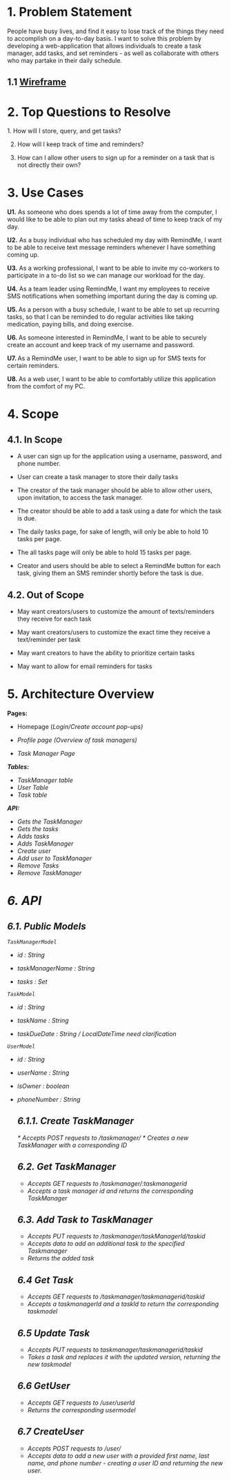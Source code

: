 <h1> 1. Problem Statement</h1>
People have busy lives, and find it easy to lose track of the things they need to accomplish on a day-to-day basis. I want to solve this problem by developing a web-application that allows individuals to
create a task manager, add tasks, and set reminders - as well as collaborate with others who may partake in their daily schedule.

<h2> 1.1 <a href="https://www.figma.com/file/AWzYFwfgcWTkbYy00JJg7N/Untitled?node-id=0%3A1&t=3N4ohA8MC7kbgAWQ-1"> Wireframe </a></h2>

<h1> 2. Top Questions to Resolve </h1>
1. How will I store, query, and get tasks?

2. How will I keep track of time and reminders?

3. How can I allow other users to sign up for a reminder on a task that is not directly their own?

<h1> 3. Use Cases </h1>
<b>U1.</b> As someone who does spends a lot of time away from the computer, I would like to be able to plan out my tasks ahead of time to keep track of my day.

<b>U2.</b> As a busy individual who has scheduled my day with RemindMe, I want to be able to receive text message reminders whenever I have something coming up.

<b>U3.</b> As a working professional, I want to be able to invite my co-workers to participate in a to-do list so we can manage our workload for the day.

<b>U4.</b> As a team leader using RemindMe, I want my employees to receive SMS notifications when something important during the day is coming up.

<b>U5. </b> As a person with a busy schedule, I want to be able to set up recurring tasks, so that I can be reminded to do regular activities like taking medication, paying bills, and doing exercise.

<b>U6. </b> As someone interested in RemindMe, I want to be able to securely create an account and keep track of my username and password.

<b>U7. </b> As a RemindMe user, I want to be able to sign up for SMS texts for certain reminders.

<b>U8. </b> As a web user, I want to be able to comfortably utilize this application from the comfort of my PC.


<h1> 4. Scope </h1>
<h2> 4.1. In Scope</h2>

* A user can sign up for the application using a username, password, and phone number.

* User can create a task manager to store their daily tasks

* The creator of the task manager should be able to allow other users, upon invitation, to access the task manager.

* The creator should be able to add a task using a date for which the task is due.

* The daily tasks page, for sake of length, will only be able to hold 10 tasks per page.

* The all tasks page will only be able to hold 15 tasks per page.

* Creator and users should be able to select a RemindMe button for each task, giving them an SMS reminder shortly before the task is due.


<h2> 4.2. Out of Scope</h2>

* May want creators/users to customize the amount of texts/reminders they receive for each task

* May want creators/users to customize the exact time they receive a text/reminder per task

* May want creators to have the ability to prioritize certain tasks

* May want to allow for email reminders for tasks

<h1> 5. Architecture Overview </h1>

<b> Pages: </b>

* Homepage (<i>Login/Create account pop-ups)

* Profile page (Overview of task managers)

* Task Manager Page 

<b> Tables: </b>

* TaskManager table
* User Table
* Task table

<b> API: </b>

* Gets the TaskManager
* Gets the tasks
* Adds tasks
* Adds TaskManager
* Create user
* Add user to TaskManager
* Remove Tasks
* Remove TaskManager


<h1> 6. API </h1>
<h2> 6.1. Public Models </h2>

*`TaskManagerModel`*

- id : String

- taskManagerName : String

- tasks : Set<Task>

*`TaskModel`*

- id : String

- taskName : String

- taskDueDate : String / LocalDateTime *need clarification*

*`UserModel`*

- id : String

- userName : String

- isOwner : boolean

- phoneNumber : String
  
  <h2> 6.1.1. Create TaskManager</h2>
  * Accepts POST requests to /taskmanager/
  * Creates a new TaskManager with a corresponding ID

  <h2> 6.2. Get TaskManager </h2>
  
  * Accepts GET requests to /taskmanager/:taskmanagerid
  * Accepts a task manager id and returns the corresponding TaskManager
  
  <h2> 6.3. Add Task to TaskManager </h2>
  
  * Accepts PUT requests to /taskmanager/taskManagerId/taskid
  * Accepts data to add an additional task to the specified Taskmanager
  * Returns the added task
  
  <h2> 6.4 Get Task </h2>
  
  * Accepts GET requests to /taskmanager/taskmanagerid/taskid
  * Accepts a taskmanagerId and a taskId to return the corresponding taskmodel
  
  <h2> 6.5 Update Task </h2>
  
  * Accepts PUT requests to taskmanager/taskmanagerid/taskid
  * Takes a task and replaces it with the updated version, returning the new taskmodel
  
  <h2> 6.6 GetUser </h2>
  
  * Accepts GET requests to /user/userId
  * Returns the corresponding usermodel
  
  <h2> 6.7 CreateUser </h2>
  
  * Accepts POST requests to /user/
  * Accepts data to add a new user with a provided first name, last name, and phone number - creating a user ID and returning the new user.
  
  
  
  


